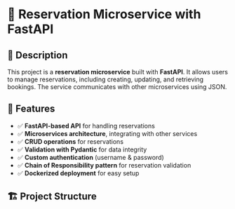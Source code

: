 # 📅 Reservation Microservice with FastAPI

## 📝 Description
This project is a **reservation microservice** built with **FastAPI**. It allows users to manage reservations, including creating, updating, and retrieving bookings. The service communicates with other microservices using JSON.

## 🚀 Features
- ✅ **FastAPI-based API** for handling reservations
- ✅ **Microservices architecture**, integrating with other services
- ✅ **CRUD operations** for reservations
- ✅ **Validation with Pydantic** for data integrity
- ✅ **Custom authentication** (username & password)
- ✅ **Chain of Responsibility pattern** for reservation validation
- ✅ **Dockerized deployment** for easy setup

## 🏗️ Project Structure

